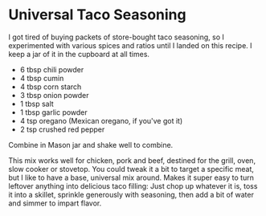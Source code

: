 Universal Taco Seasoning
========================

I got tired of buying packets of store-bought taco seasoning, so I experimented with various spices and ratios until I landed on this recipe. I keep a jar of it in the cupboard at all times.

* 6 tbsp chili powder
* 4 tbsp cumin
* 4 tbsp corn starch
* 3 tbsp onion powder
* 1 tbsp salt
* 1 tbsp garlic powder
* 4 tsp oregano (Mexican oregano, if you've got it)
* 2 tsp crushed red pepper

Combine in Mason jar and shake well to combine.

This mix works well for chicken, pork and beef, destined for the grill, oven, slow cooker or stovetop. You could tweak it a bit to target a specific meat, but I like to have a base, universal mix around. Makes it super easy to turn leftover anything into delicious taco filling: Just chop up whatever it is, toss it into a skillet, sprinkle generously with seasoning, then add a bit of water and simmer to impart flavor.